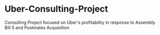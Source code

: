 # Uber-Consulting-Project
Consulting Project focused on Uber's profitability in response to Assembly Bill 5 and Postmates Acquisition
